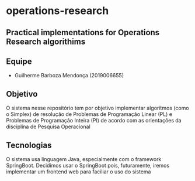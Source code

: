 # operations-research
## Practical implementations for Operations Research algorithims

## Equipe

- Guilherme Barboza Mendonça (2019006655)

## Objetivo

O sistema nesse repositório tem por objetivo implementar algorítmos (como o Simplex) de resolução de Problemas de Programação Linear (PL) e Problemas de Programação Inteira (PI) de acordo com as orientações da disciplina de Pesquisa Operacional

## Tecnologias

O sistema usa linguagem Java, especialmente com o framework SpringBoot. Decidimos usar o SpringBoot pois, futuramente, iremos implementar um frontend web para faciliar o uso do sistema

